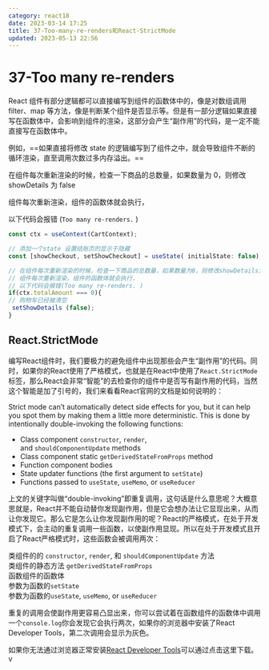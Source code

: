 ```yaml
---
category: react18
date: 2023-03-14 17:25
title: 37-Too-many-re-renders和React-StrictMode
updated: 2023-05-13 22:56
---
```


# 37-Too many re-renders

React 组件有部分逻辑都可以直接编写到组件的函数体中的，像是对数组调用 filter、map 等方法，像是判断某个组件是否显示等。但是有一部分逻辑如果直接写在函数体中，会影响到组件的渲染，这部分会产生“副作用”的代码，是一定不能直接写在函数体中。

例如，==如果直接将修改 state 的逻辑编写到了组件之中，就会导致组件不断的循环渲染，直至调用次数过多内存溢出。==

在组件每次重新渲染的时候，检查一下商品的总数量，如果数量为 0，则修改 showDetails 为 false

组件每次重新渲染，组件的函数体就会执行，

以下代码会报错 (`Too many re-renders.` )

```jsx
const ctx = useContext(CartContext);

// 添加一个state 设置结账页的显示于隐藏
const [showCheckout, setShowCheckout] = useState( initialState: false);

// 在组件每次重新渲染的时候，检查一下商品的总数量，如果数量为0，则修改showDetails为false
// 组件每次重新渲染，组件的函数体就会执行，
// 以下代码会报错(Too many re-renders. )
if(ctx.totalAmount === 0){
// 购物车已经被清空
 setShowDetails (false);
}
```

## React.StrictMode

编写React组件时，我们要极力的避免组件中出现那些会产生“副作用”的代码。同时，如果你的React使用了严格模式，也就是在React中使用了`React.StrictMode`标签，那么React会非常“智能”的去检查你的组件中是否写有副作用的代码，当然这个智能是加了引号的，我们来看看React官网的文档是如何说明的：

Strict mode can’t automatically detect side effects for you, but it can help you spot them by making them a little more deterministic. This is done by intentionally double-invoking the following functions:

-   Class component `constructor`, `render`, and `shouldComponentUpdate` methods
-   Class component static `getDerivedStateFromProps` method
-   Function component bodies
-   State updater functions (the first argument to `setState`)
-   Functions passed to `useState`, `useMemo`, or `useReducer`

上文的关键字叫做“double-invoking”即重复调用，这句话是什么意思呢？大概意思就是，React并不能自动替你发现副作用，但是它会想办法让它显现出来，从而让你发现它。那么它是怎么让你发现副作用的呢？React的严格模式，在处于开发模式下，会主动的重复调用一些函数，以使副作用显现。所以在处于开发模式且开启了React严格模式时，这些函数会被调用两次：

类组件的的 `constructor`, `render`, 和 `shouldComponentUpdate` 方法  
类组件的静态方法 `getDerivedStateFromProps`  
函数组件的函数体  
参数为函数的`setState`  
参数为函数的`useState`, `useMemo`, or `useReducer`

重复的调用会使副作用更容易凸显出来，你可以尝试着在函数组件的函数体中调用一个`console.log`你会发现它会执行两次，如果你的浏览器中安装了React Developer Tools，第二次调用会显示为灰色。

如果你无法通过浏览器正常安装[React Developer Tools](https://my-wp.oss-cn-beijing.aliyuncs.com/wp-content/uploads/2022/05/20220512111133423.zip)可以通过点击这里下载。v